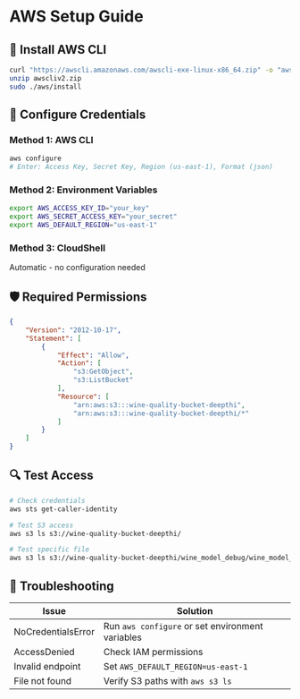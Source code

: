 # AWS Setup Guide

## 🔧 Install AWS CLI

```bash
curl "https://awscli.amazonaws.com/awscli-exe-linux-x86_64.zip" -o "awscliv2.zip"
unzip awscliv2.zip
sudo ./aws/install
```

## 🔑 Configure Credentials

### Method 1: AWS CLI
```bash
aws configure
# Enter: Access Key, Secret Key, Region (us-east-1), Format (json)
```

### Method 2: Environment Variables
```bash
export AWS_ACCESS_KEY_ID="your_key"
export AWS_SECRET_ACCESS_KEY="your_secret"
export AWS_DEFAULT_REGION="us-east-1"
```

### Method 3: CloudShell
Automatic - no configuration needed

## 🛡️ Required Permissions

```json
{
    "Version": "2012-10-17",
    "Statement": [
        {
            "Effect": "Allow",
            "Action": [
                "s3:GetObject",
                "s3:ListBucket"
            ],
            "Resource": [
                "arn:aws:s3:::wine-quality-bucket-deepthi",
                "arn:aws:s3:::wine-quality-bucket-deepthi/*"
            ]
        }
    ]
}
```

## 🔍 Test Access

```bash
# Check credentials
aws sts get-caller-identity

# Test S3 access
aws s3 ls s3://wine-quality-bucket-deepthi/

# Test specific file
aws s3 ls s3://wine-quality-bucket-deepthi/wine_model_debug/wine_model_v9.joblib
```

## 🚨 Troubleshooting

| Issue | Solution |
|-------|----------|
| NoCredentialsError | Run `aws configure` or set environment variables |
| AccessDenied | Check IAM permissions |
| Invalid endpoint | Set `AWS_DEFAULT_REGION=us-east-1` |
| File not found | Verify S3 paths with `aws s3 ls` |